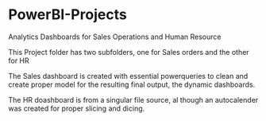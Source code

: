 # PowerBI-Projects
Analytics Dashboards for Sales Operations and Human Resource

This Project folder has two subfolders, one for Sales orders and the other for HR

The Sales dashboard is created with essential powerqueries to clean and create proper model for the resulting final output, the dynamic dashboards.

The HR doashboard is from a singular file source, al though an autocalender was created for proper slicing and dicing.
